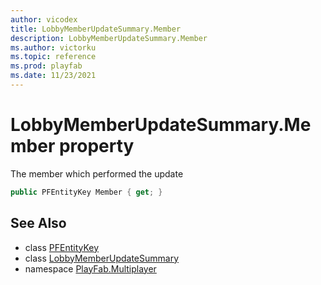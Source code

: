 ```yaml
---
author: vicodex
title: LobbyMemberUpdateSummary.Member
description: LobbyMemberUpdateSummary.Member
ms.author: victorku
ms.topic: reference
ms.prod: playfab
ms.date: 11/23/2021
---
```


# LobbyMemberUpdateSummary.Member property

The member which performed the update

```csharp
public PFEntityKey Member { get; }
```

## See Also

* class [PFEntityKey](../PFEntityKey.md)
* class [LobbyMemberUpdateSummary](../LobbyMemberUpdateSummary.md)
* namespace [PlayFab.Multiplayer](../../PlayFabMultiplayerSDK.md)

